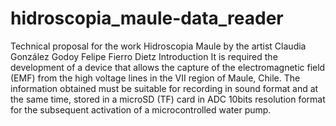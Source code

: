 # hidroscopia_maule-data_reader
Technical proposal for the work Hidroscopia Maule
by the artist Claudia González Godoy
Felipe Fierro Dietz
Introduction
It is required the development of a device that allows the capture of the electromagnetic field (EMF) from the  high voltage lines in the VII region of Maule, Chile.
The information obtained must be suitable for recording in sound format and at the same time, stored in a microSD (TF) card in ADC 10bits resolution format for the 
subsequent activation of a microcontrolled water pump.

